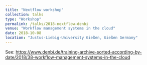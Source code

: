 ```yaml
---
title: "Nextflow workshop"
collection: talks
type: "Workshop"
permalink: /talks/2018-nextflow-denbi
venue: "Workflow management systems in the cloud"
date: 2018-10-08
location: "Justus-Liebig-University Gießen, Gießen Germany"
---
```


See: 
<https://www.denbi.de/training-archive-sorted-according-by-date/2018/38-workflow-management-systems-in-the-cloud>
